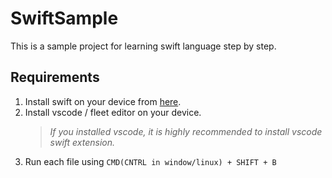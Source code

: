 # SwiftSample

This is a sample project for learning swift language step by step.

## Requirements

1. Install swift on your device from [here](https://www.swift.org/install/).
2. Install vscode / fleet editor on your device.
	> *If you installed vscode, it is highly recommended to install vscode swift extension.*
3. Run each file using `CMD(CNTRL in window/linux) + SHIFT + B`
